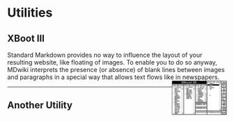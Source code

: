 Utilities
===========
XBoot III
--------

Standard Markdown provides no way to influence the layout of your resulting website, like floating of images. To enable you to do so anyway, MDwiki interprets the presence (or absence) of blank lines between images and paragraphs in a special way that allows text flows like in newspapers.
<img src="images/XBoot/XbootIII.png" width=25% align=right>
 
- - - -

Another Utility
--------
